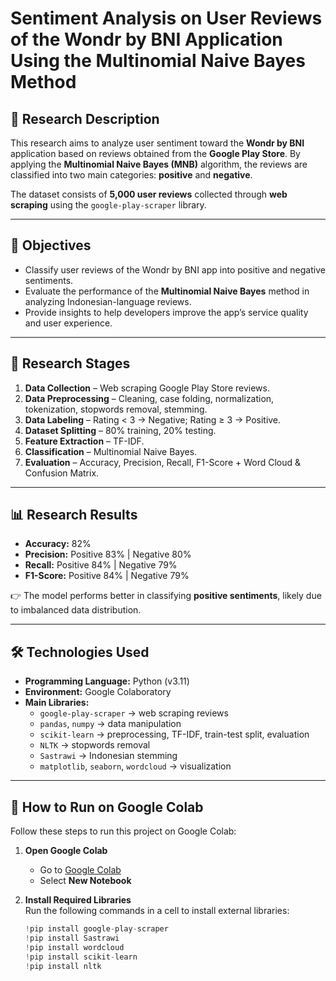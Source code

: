 # Sentiment Analysis on User Reviews of the Wondr by BNI Application Using the Multinomial Naive Bayes Method

## 📌 Research Description
This research aims to analyze user sentiment toward the **Wondr by BNI** application based on reviews obtained from the **Google Play Store**. By applying the **Multinomial Naive Bayes (MNB)** algorithm, the reviews are classified into two main categories: **positive** and **negative**.  

The dataset consists of **5,000 user reviews** collected through **web scraping** using the `google-play-scraper` library.  

---

## 🎯 Objectives
- Classify user reviews of the Wondr by BNI app into positive and negative sentiments.  
- Evaluate the performance of the **Multinomial Naive Bayes** method in analyzing Indonesian-language reviews.  
- Provide insights to help developers improve the app’s service quality and user experience.  

---

## 📂 Research Stages
1. **Data Collection** – Web scraping Google Play Store reviews.  
2. **Data Preprocessing** – Cleaning, case folding, normalization, tokenization, stopwords removal, stemming.  
3. **Data Labeling** – Rating < 3 → Negative; Rating ≥ 3 → Positive.  
4. **Dataset Splitting** – 80% training, 20% testing.  
5. **Feature Extraction** – TF-IDF.  
6. **Classification** – Multinomial Naive Bayes.  
7. **Evaluation** – Accuracy, Precision, Recall, F1-Score + Word Cloud & Confusion Matrix.  

---

## 📊 Research Results
- **Accuracy:** 82%  
- **Precision:** Positive 83% | Negative 80%  
- **Recall:** Positive 84% | Negative 79%  
- **F1-Score:** Positive 84% | Negative 79%  

👉 The model performs better in classifying **positive sentiments**, likely due to imbalanced data distribution.  

---

## 🛠️ Technologies Used
- **Programming Language:** Python (v3.11)  
- **Environment:** Google Colaboratory  
- **Main Libraries:**  
  - `google-play-scraper` → web scraping reviews  
  - `pandas`, `numpy` → data manipulation  
  - `scikit-learn` → preprocessing, TF-IDF, train-test split, evaluation  
  - `NLTK` → stopwords removal  
  - `Sastrawi` → Indonesian stemming  
  - `matplotlib`, `seaborn`, `wordcloud` → visualization  

---

## 🚀 How to Run on Google Colab
Follow these steps to run this project on Google Colab:

1. **Open Google Colab**  
   - Go to [Google Colab](https://colab.research.google.com)  
   - Select **New Notebook**  

2. **Install Required Libraries**  
   Run the following commands in a cell to install external libraries:
   ```python
   !pip install google-play-scraper
   !pip install Sastrawi
   !pip install wordcloud
   !pip install scikit-learn
   !pip install nltk
